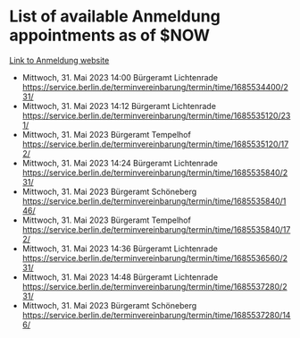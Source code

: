 # List of available Anmeldung appointments as of $NOW
[Link to Anmeldung website](https://service.berlin.de/terminvereinbarung/termin/tag.php?termin=1&anliegen[]=120686&dienstleisterlist=122210,122217,327316,122219,327312,122227,327314,122231,327346,122243,327348,122254,122252,329742,122260,329745,122262,329748,122271,327278,122273,327274,122277,327276,330436,122280,327294,122282,327290,122284,327292,122291,327270,122285,327266,122286,327264,122296,327268,150230,329760,122297,327286,122294,327284,122312,329763,122314,329775,122304,327330,122311,327334,122309,327332,317869,122281,327352,122279,329772,122283,122276,327324,122274,327326,122267,329766,122246,327318,122251,327320,122257,327322,122208,327298,122226,327300&herkunft=http%3A%2F%2Fservice.berlin.de%2Fdienstleistung%2F120686%2F)
- Mittwoch, 31. Mai 2023 14:00 Bürgeramt Lichtenrade https://service.berlin.de/terminvereinbarung/termin/time/1685534400/231/
- Mittwoch, 31. Mai 2023 14:12 Bürgeramt Lichtenrade https://service.berlin.de/terminvereinbarung/termin/time/1685535120/231/
- Mittwoch, 31. Mai 2023  Bürgeramt Tempelhof https://service.berlin.de/terminvereinbarung/termin/time/1685535120/172/
- Mittwoch, 31. Mai 2023 14:24 Bürgeramt Lichtenrade https://service.berlin.de/terminvereinbarung/termin/time/1685535840/231/
- Mittwoch, 31. Mai 2023  Bürgeramt Schöneberg https://service.berlin.de/terminvereinbarung/termin/time/1685535840/146/
- Mittwoch, 31. Mai 2023  Bürgeramt Tempelhof https://service.berlin.de/terminvereinbarung/termin/time/1685535840/172/
- Mittwoch, 31. Mai 2023 14:36 Bürgeramt Lichtenrade https://service.berlin.de/terminvereinbarung/termin/time/1685536560/231/
- Mittwoch, 31. Mai 2023 14:48 Bürgeramt Lichtenrade https://service.berlin.de/terminvereinbarung/termin/time/1685537280/231/
- Mittwoch, 31. Mai 2023  Bürgeramt Schöneberg https://service.berlin.de/terminvereinbarung/termin/time/1685537280/146/
